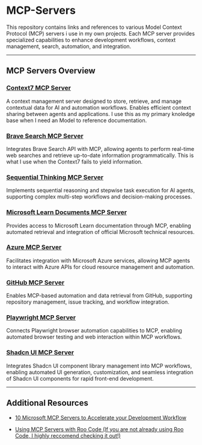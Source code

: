 # MCP-Servers

This repository contains links and references to various Model Context Protocol (MCP) servers i use in my own projects. Each MCP server provides specialized capabilities to enhance development workflows, context management, search, automation, and integration.

---

## MCP Servers Overview

### [Context7 MCP Server](https://github.com/upstash/context7)
A context management server designed to store, retrieve, and manage contextual data for AI and automation workflows. Enables efficient context sharing between agents and applications. I use this as my primary knoledge base when I need an Model to reference documentation. 

### [Brave Search MCP Server](https://brave.com/search/api/guides/use-with-claude-desktop-with-mcp/)
Integrates Brave Search API with MCP, allowing agents to perform real-time web searches and retrieve up-to-date information programmatically. This is what I use when the Context7 fails to yield information. 

### [Sequential Thinking MCP Server](https://github.com/modelcontextprotocol/servers/tree/main/src/sequentialthinking)
Implements sequential reasoning and stepwise task execution for AI agents, supporting complex multi-step workflows and decision-making processes.

### [Microsoft Learn Documents MCP Server](https://github.com/microsoftdocs/mcp?tab=readme-ov-file)
Provides access to Microsoft Learn documentation through MCP, enabling automated retrieval and integration of official Microsoft technical resources.

### [Azure MCP Server](https://github.com/Azure/azure-mcp)
Facilitates integration with Microsoft Azure services, allowing MCP agents to interact with Azure APIs for cloud resource management and automation.

### [GitHub MCP Server](https://github.com/github/github-mcp-server)
Enables MCP-based automation and data retrieval from GitHub, supporting repository management, issue tracking, and workflow integration.

### [Playwright MCP Server](https://github.com/microsoft/playwright-mcp)
Connects Playwright browser automation capabilities to MCP, enabling automated browser testing and web interaction within MCP workflows.

### [Shadcn UI MCP Server](https://github.com/Jpisnice/shadcn-ui-mcp-server)
Integrates Shadcn UI component library management into MCP workflows, enabling automated UI generation, customization, and seamless integration of Shadcn UI components for rapid front-end development.

---

## Additional Resources

- [10 Microsoft MCP Servers to Accelerate your Development Workflow](https://devblogs.microsoft.com/blog/10-microsoft-mcp-servers-to-accelerate-your-development-workflow)

- [Using MCP Servers with Roo Code (If you are not already using Roo Code, I highly reccomend checking it out!)](https://docs.roocode.com/features/mcp/using-mcp-in-roo)
